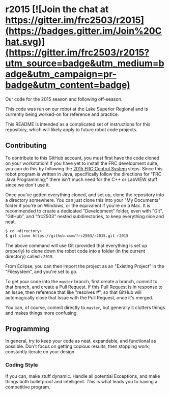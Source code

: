 # r2015 [![Join the chat at https://gitter.im/frc2503/r2015](https://badges.gitter.im/Join%20Chat.svg)](https://gitter.im/frc2503/r2015?utm_source=badge&utm_medium=badge&utm_campaign=pr-badge&utm_content=badge)

Our code for the 2015 season and following off-season.

This code was run on our robot at the Lake Superior Regional and is currently being worked-on for reference and practice.

This README is intended as a complicated set of instructions for this repository, which will likely apply to future robot code projects.

## Contributing

To contribute to this GitHub account, you must first have the code cloned on your workstation!
If you have yet to install the FRC development suite, you can do this by following the [2015 FRC Control System][FRC Control System] steps.
Since this robot program is written in Java, specifically follow the directions for "FRC Java Programming;" there isn't much need for the C++ or LabVIEW stuff since we don't use it.

Once you've gotten everything cloned, and set up, clone the repository into a directory somewhere.
You can just clone this into your "My Documents" folder if you're on Windows, or the equivalent if you're on a Mac.
It is recommended to create a dedicated "Development" folder, even with "Git", "GitHub", and "frc2503" nested subdirectories, to keep everything nice and neat.

```sh
$ cd <directory>
$ git clone https://github.com/frc2503/r2015.git r2015
```

The above command will use Git (provided that everything is set up properly) to clone down the robot code into a folder (in the current directory) called `r2015`.

From Eclipse, you can then import the project as an "Existing Project" in the "Filesystem", and you're set to go.

To get your code into the `master` branch, first create a branch, commit to that branch, and create a Pull Request.
If this Pull Request is in response to an Issue, then reference that like "resolves #<number>", so that GitHub will automagically close that Issue with the Pull Request, once it's merged.

You can, of course, commit directly to `master`, but generally it clutters things and makes things more confusing.

## Programming

In general, try to keep your code as neat, expandable, and functional as possible.
Don't focus on getting copious results, then stopping work; constantly iterate on your design.

### Coding Style

If you can, make stuff dynamic.
Handle all potential Exceptions, and make things both bulletproof and intelligent.
*This* is what leads you to having a competitive program.

[FRC Control System]: https://wpilib.screenstepslive.com/s/4485
